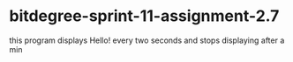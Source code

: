 # bitdegree-sprint-11-assignment-2.7
<p> this program displays Hello! every two seconds and stops displaying after a min </p>

